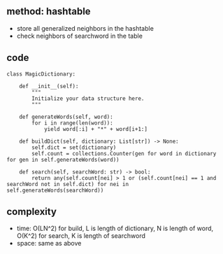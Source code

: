 ## method: hashtable
- store all generalized neighbors in the hashtable
- check neighbors of searchword in the table

## code
```
class MagicDictionary:

    def __init__(self):
        """
        Initialize your data structure here.
        """
        
    def generateWords(self, word):
        for i in range(len(word)):
            yield word[:i] + "*" + word[i+1:]

    def buildDict(self, dictionary: List[str]) -> None:
        self.dict = set(dictionary)
        self.count = collections.Counter(gen for word in dictionary for gen in self.generateWords(word))

    def search(self, searchWord: str) -> bool:
        return any(self.count[nei] > 1 or (self.count[nei] == 1 and searchWord not in self.dict) for nei in self.generateWords(searchWord))
```

## complexity
- time: O(LN^2) for build, L is length of dictionary, N is length of word, O(K^2) for search, K is length of searchword
- space: same as above

